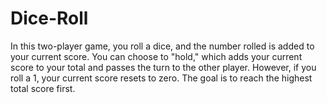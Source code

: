 # Dice-Roll
In this two-player game, you roll a dice, and the number rolled is added to your current score. You can choose to "hold," which adds your current score to your total and passes the turn to the other player. However, if you roll a 1, your current score resets to zero. The goal is to reach the highest total score first.
